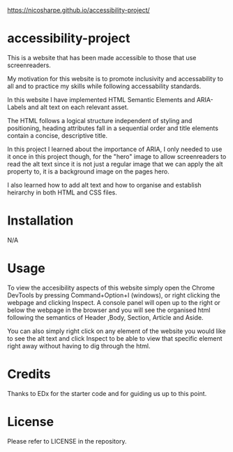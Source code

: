 https://nicosharpe.github.io/accessibility-project/

# accessibility-project

This is a website that has been made accessible to those that use screenreaders.

My motivation for this website is to promote inclusivity and accessability to all and to practice my skills while following accessability standards.

In this website I have implemented HTML Semantic Elements and ARIA-Labels and alt text on each relevant asset.

The HTML follows a logical structure independent of styling and positioning, heading attributes fall in a sequential order and title elements contain a concise, descriptive title.

In this project I learned about the importance of ARIA, I only needed to use it once in this project though, for the "hero" image to allow screenreaders to read the alt text since it is not just a regular image that we can apply the alt property to, it is a background image on the pages hero.

I also learned how to add alt text and how to organise and establish heirarchy in both HTML and CSS files.

# Installation
N/A

# Usage
To view the accesibility aspects of this website simply open the Chrome DevTools by pressing Command+Option+I (windows), or right clicking the webpage and clicking Inspect. A console panel will open up to the right or below the webpage in the browser and you will see the organised html following the semantics of Header ,Body, Section, Article and Aside. 

You can also simply right click on any element of the website you would like to see the alt text and click Inspect to be able to view that specific element right away without having to dig through the html.

# Credits
Thanks to EDx for the starter code and for guiding us up to this point.

# License
Please refer to LICENSE in the repository.
